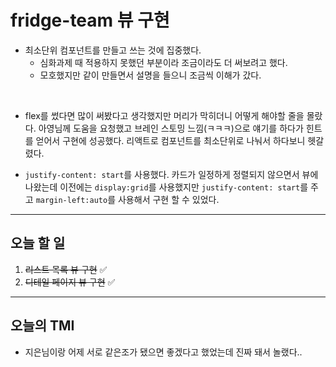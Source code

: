 # fridge-team 뷰 구현


+ 최소단위 컴포넌트를 만들고 쓰는 것에 집중했다.
  - 심화과제 때 적용하지 못했던 부분이라 조금이라도 더 써보려고 했다.
  - 모호했지만 같이 만들면서 설명을 들으니 조금씩 이해가 갔다.
  
 <br />

+ flex를 썼다면 많이 써봤다고 생각했지만 머리가 막히더니 어떻게 해야할 줄을 몰랐다.
아영님께 도움을 요청했고 브레인 스토밍 느낌(ㅋㅋㅋ)으로 얘기를 하다가 힌트를 얻어서 구현에 성공했다.
리액트로 컴포넌트를 최소단위로 나눠서 하다보니 헷갈렸다.

+  ```justify-content: start```를 사용했다. 카드가 일정하게 정렬되지 않으면서 뷰에 나왔는데 이전에는 ```display:grid```를 사용했지만 ```justify-content: start```를 주고 ```margin-left:auto```를 사용해서 구현 할 수 있었다. 




---
## 오늘 할 일
1. ~~리스트 목록 뷰 구현~~ ✅
2. ~~디테일 페이지 뷰 구현~~ ✅

---

## 오늘의 TMI
+ 지은님이랑 어제 서로 같은조가 됐으면 좋겠다고 했었는데 진짜 돼서 놀랬다..
  